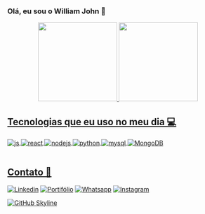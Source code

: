 ### Olá, eu sou o William John 👋
<div align="center">
  <a href="https://github.com/williamjohndias">
  <img height="180em" src="https://github-readme-stats.vercel.app/api?username=williamjohndias&show_icons=true&theme=dracula&include_all_commits=true&count_private=true"/>
  <img height="180em" src="https://github-readme-stats.vercel.app/api/top-langs/?username=williamjohndias&layout=compact&langs_count=7&theme=dracula"/>
</div>
  

## Tecnologias que eu uso no meu dia 💻 
<div style="display: inline_block"> 
  <img align="center" alt="js" src="https://img.shields.io/badge/JavaScript-F7DF1E?style=for-the-badge&logo=javascript&logoColor=black" />
  <img align="center" alt="react" src="https://img.shields.io/badge/React-20232A?style=for-the-badge&logo=react&logoColor=61DAFB" />
  <img align="center" alt="nodejs" src="https://img.shields.io/badge/Node.js-43853D?style=for-the-badge&logo=node.js&logoColor=white" />
  <img align="center" alt="python" src="https://img.shields.io/badge/Python-14354C?style=for-the-badge&logo=python&logoColor=white" />
  <img align="center" alt="mysql" src="https://img.shields.io/badge/MySQL-00000F?style=for-the-badge&logo=mysql&logoColor=white" />
  <img align="center" alt="MongoDB" src="https://img.shields.io/badge/MongoDB-4EA94B?style=for-the-badge&logo=mongodb&logoColor=white" />

</div><br/>


## Contato 📱
[![Linkedin](https://img.shields.io/badge/LinkedIn-0077B5?style=for-the-badge&logo=linkedin&logoColor=white)](https://www.linkedin.com/in/williamjohndias/)
[![Portifólio](https://img.shields.io/badge/Café-6f4e37?style=for-the-badge&logo=buymeacoffee&logoColor=white)](https://portifolio-william-john-dias.vercel.app/) 
[![Whatsapp](https://img.shields.io/badge/whatsapp-0077B5?style=for-the-badge&logo=whatsapp&logoColor=white)]([https://www.linkedin.com/in/williamjohndias/](https://api.whatsapp.com/send?phone=5541988050827&text=Ol%C3%A1%2C%20William%2C%20tudo%20bem%3F%0AVim%20pelo%20seu%20portif%C3%B3lio..))
[![Instagram](https://img.shields.io/badge/Instagram-E4405F?style=for-the-badge&logo=instagram&logoColor=white)](https://instagram.com/twoscoopsliam)

[![GitHub Skyline](https://img.shields.io/badge/GitHub-Skyline-blue?style=for-the-badge)](https://skyline.github.com/williamjohndias/yyyy)

 


